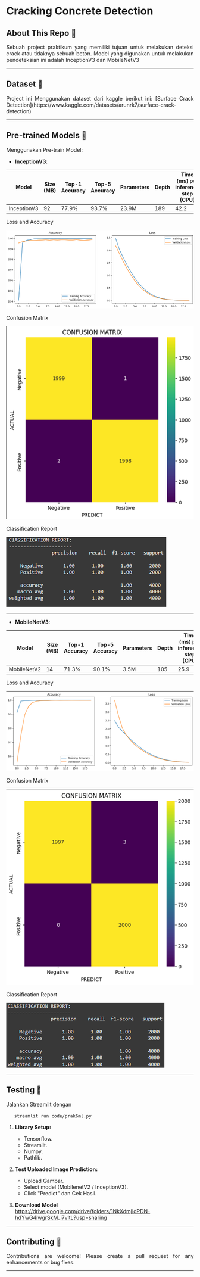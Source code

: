 # Cracking Concrete Detection

## About This Repo 🌟
<p align="justify">
Sebuah project praktikum yang memiliki tujuan untuk melakukan deteksi crack atau tidaknya sebuah beton. Model yang digunakan untuk melakukan pendeteksian ini adalah InceptionV3 dan MobileNetV3
</p>

---

## Dataset 📂
<p align="justify">
Project ini Menggunakan dataset dari kaggle berikut ini:
[Surface Crack Detection](https://www.kaggle.com/datasets/arunrk7/surface-crack-detection)
</p>

---

## Pre-trained Models 🧠

<p align="justify">
Menggunakan Pre-train Model:
</p>

- **InceptionV3**:

| Model         | Size (MB) | Top-1 Accuracy | Top-5 Accuracy | Parameters | Depth | Time (ms) per inference step (CPU) | Time (ms) per inference step (GPU) |
|---------------|-----------|----------------|----------------|------------|-------|-------------------------------------|-------------------------------------|
| InceptionV3   | 92        | 77.9%          | 93.7%          | 23.9M      | 189   | 42.2                                | 6.9                                 |

<p align="justify">
Loss and Accuracy
</p>

![acc](./images/inception_chart.png)

<p align="justify">
Confusion Matrix
</p>

![cm](./images/inception_cm.png)

<p align="justify">
Classification Report
</p>

![cr](./images/inception_cr.png)

---

- **MobileNetV3**:

| Model         | Size (MB) | Top-1 Accuracy | Top-5 Accuracy | Parameters | Depth | Time (ms) per inference step (CPU) | Time (ms) per inference step (GPU) |
|---------------|-----------|----------------|----------------|------------|-------|-------------------------------------|-------------------------------------|
| MobileNetV2   | 14        | 71.3%          | 90.1%          | 3.5M       | 105   | 25.9                                | 3.8                                 |

<p align="justify">
Loss and Accuracy
</p>

![acc](./images/mobilenet_chart.png)

<p align="justify">
Confusion Matrix
</p>

![cm](./images/mobilenet_cm.png)

<p align="justify">
Classification Report
</p>

![cr](./images/mobilenet_cr.png)

---

## Testing 🧪

Jalankan Streamlit dengan

```
   streamlit run code/prak6ml.py
```

1. **Library Setup:**
   - Tensorflow.
   - Streamlit.
   - Numpy.
   - Pathlib.

2. **Test Uploaded Image Prediction:**

   - Upload Gambar.
   - Select model (MobilenetV2 / InceptionV3).
   - Click "Predict" dan Cek Hasil.

3. **Download Model**
   https://drive.google.com/drive/folders/1NkXdmjIdPDN-hdYwG4iwgrSkM_i7vitL?usp=sharing
---

## Contributing 🤝

<p align="justify">
Contributions are welcome! Please create a pull request for any enhancements or bug fixes.
</p>

---
